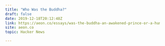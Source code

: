 ```yaml
---
title: "Who Was the Buddha?"
draft: false
date: 2019-12-18T20:12:48Z
link: https://aeon.co/essays/was-the-buddha-an-awakened-prince-or-a-humble-itinerant?utm_medium=RSS&utm_source=hune
site: aeon.co
topic: Hacker News  

---
```


